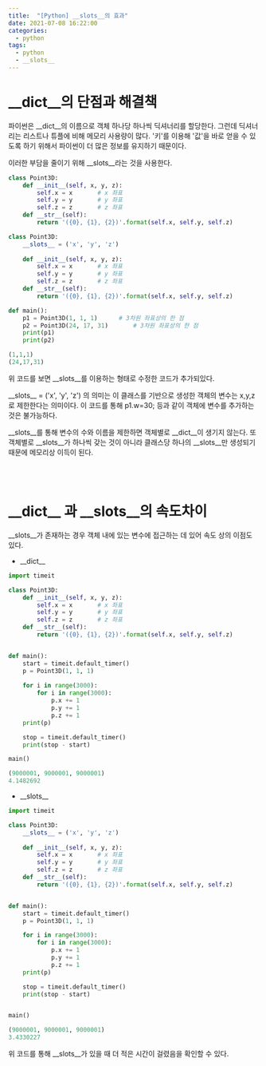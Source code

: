 ```yaml
---
title:  "[Python] __slots__의 효과"
date: 2021-07-08 16:22:00
categories:
  - python
tags:
  - python
  - __slots__
---
```


# \_\_dict__의 단점과 해결책

파이썬은 \_\_dict__의 이름으로 객체 하나당 하나씩 딕셔너리를 할당한다. 그런데 딕셔너리는 리스트나 튜플에 비해 메모리 사용량이 많다. '키'를 이용해 '값'을 바로 얻을 수 있도록 하기 위해서 파이썬이 더 많은 정보를 유지하기 때문이다.

이러한 부담을 줄이기 위해 \_\_slots__라는 것을 사용한다.
```python
class Point3D:
    def __init__(self, x, y, z):
        self.x = x       # x 좌표
        self.y = y       # y 좌표
        self.z = z       # z 좌표
    def __str__(self):
        return '({0}, {1}, {2})'.format(self.x, self.y, self.z)

class Point3D:
    __slots__ = ('x', 'y', 'z')
    
    def __init__(self, x, y, z):
        self.x = x       # x 좌표
        self.y = y       # y 좌표
        self.z = z       # z 좌표
    def __str__(self):
        return '({0}, {1}, {2})'.format(self.x, self.y, self.z)

def main():
    p1 = Point3D(1, 1, 1)      # 3차원 좌표상의 한 점
    p2 = Point3D(24, 17, 31)       # 3차원 좌표상의 한 점
    print(p1)
    print(p2)
```
```python
(1,1,1)
(24,17,31)
```
위 코드를 보면 \_\_slots__를 이용하는 형태로 수정한 코드가 추가되있다.

\_\_slots__ = ('x', 'y', 'z') 의 의미는 이 클래스를 기반으로 생성한 객체의 변수는 x,y,z로 제한한다는 의미이다.
이 코드를 통해 p1.w=30; 등과 같이 객체에 변수를 추가하는 것은 불가능하다.

\_\_slots__를 통해 변수의 수와 이름을 제한하면 객체별로 \_\_dict__이 생기지 않는다.
또 객체별로 \_\_slots__가 하나씩 갖는 것이 아니라 클래스당 하나의 \_\_slots__만 생성되기 때문에 메모리상 이득이 된다.

<br>
<br>

# \_\_dict__ 과 \_\_slots__의 속도차이
\_\_slots__가 존재하는 경우 객체 내에 있는 변수에 접근하는 데 있어 속도 상의 이점도 있다.

* \_\_dict__

```python
import timeit

class Point3D:    
    def __init__(self, x, y, z):
        self.x = x       # x 좌표
        self.y = y       # y 좌표
        self.z = z       # z 좌표
    def __str__(self):
        return '({0}, {1}, {2})'.format(self.x, self.y, self.z)


def main():
    start = timeit.default_timer()
    p = Point3D(1, 1, 1)
    
    for i in range(3000):
        for i in range(3000):
            p.x += 1
            p.y += 1
            p.z += 1
    print(p)

    stop = timeit.default_timer()
    print(stop - start)

main()
```

```python
(9000001, 9000001, 9000001)
4.1482692
```

* \_\_slots__

```python
import timeit

class Point3D:
    __slots__ = ('x', 'y', 'z')
    
    def __init__(self, x, y, z):
        self.x = x       # x 좌표
        self.y = y       # y 좌표
        self.z = z       # z 좌표
    def __str__(self):
        return '({0}, {1}, {2})'.format(self.x, self.y, self.z)


def main():
    start = timeit.default_timer()
    p = Point3D(1, 1, 1)

    for i in range(3000):
        for i in range(3000):
            p.x += 1
            p.y += 1
            p.z += 1
    print(p)

    stop = timeit.default_timer()
    print(stop - start)


main()
```

```python
(9000001, 9000001, 9000001)
3.4330227
```

위 코드를 통해 \_\_slots__가 있을 때 더 적은 시간이 걸렸음을 확인할 수 있다.